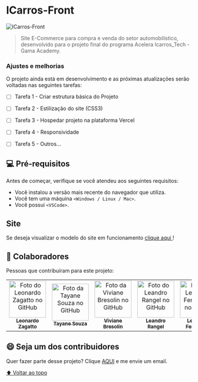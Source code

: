 # ICarros-Front

<img src="./img/Finder.PNG" alt="ICarros-Front">

> Site E-Commerce para compra e venda do setor automobilístico, desenvolvido para o projeto final do programa Acelera Icarros_Tech - Gama Academy.

### Ajustes e melhorias

O projeto ainda está em desenvolvimento e as próximas atualizações serão voltadas nas seguintes tarefas:

- [ ] Tarefa 1 - Criar estrutura básica do Projeto
- [ ] Tarefa 2 - Estilização do site (CSS3)
- [ ] Tarefa 3 - Hospedar projeto na plataforma Vercel
- [ ] Tarefa 4 - Responsividade
- [ ] Tarefa 5 - Outros...


## 💻 Pré-requisitos

Antes de começar, verifique se você atendeu aos seguintes requisitos:
* Você instalou a versão mais recente do navegador que utiliza.
* Você tem uma máquina `<Windows / Linux / Mac>`. 
* Você possui `<VSCode>`.


## Site

Se deseja visualizar o modelo do site em funcionamento <a  href="https://icarros-front.vercel.app/" target="_blank">clique aqui </a>!


## 🤝 Colaboradores

Pessoas que contribuíram para este projeto:

<table>
  <tr>
    <td align="center">
      <a href="https://github.com/LZagatto" target="_blank">
        <img src="https://github.com/LZagatto.png" width="100px;" alt="Foto do Leonardo Zagatto no GitHub"/><br>
        <sub>
          <b>Leonardo Zagatto</b>
        </sub>
      </a>
    </td>
	<td align="center">
      <a href="https://github.com/thaysouza" target="_blank">
        <img src="https://github.com/thaysouza.png" width="100px;" alt="Foto da Tayane Souza no GitHub"/><br>
        <sub>
          <b>Tayane Souza</b>
        </sub>
      </a>
    </td>
	<td align="center">
      <a href="https://github.com/vivianebresolin" target="_blank">
        <img src="https://github.com/vivianebresolin.png" width="100px;" alt="Foto da Viviane Bresolin no GitHub"/><br>
        <sub>
          <b>Viviane Bresolin</b>
        </sub>
      </a>
    </td>
	<td align="center">
      <a href="https://github.com/leorangel" target="_blank">
        <img src="https://github.com/leorangel.png" width="100px;" alt="Foto do Leandro Rangel no GitHub"/><br>
        <sub>
          <b>Leandro Rangel</b>
        </sub>
      </a>
    </td>
	<td align="center">
      <a href="https://github.com/8bitsL" target="_blank">
        <img src="https://github.com/8bitsL.png" width="100px;" alt="Foto do Leonardo Fernandes no GitHub"/><br>
        <sub>
          <b>Leonardo Fernandes</b>
        </sub>
      </a>
    </td>
  </tr>
</table>



## 😄 Seja um dos contribuidores

Quer fazer parte desse projeto? Clique [AQUI](mailto:leozagatto1@gmail.com) e me envie um email.

[⬆ Voltar ao topo](#ICarros-Front)<br>
